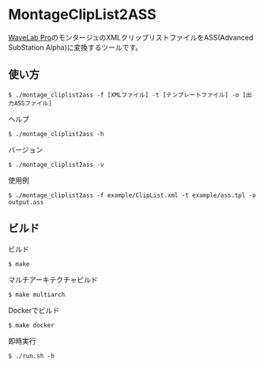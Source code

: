 # MontageClipList2ASS

[WaveLab Pro](https://www.steinberg.net/ja/wavelab/)のモンタージュのXMLクリップリストファイルをASS(Advanced SubStation Alpha)に変換するツールです。

## 使い方

    $ ./montage_cliplist2ass -f [XMLファイル] -t [テンプレートファイル] -o [出力ASSファイル]
    
ヘルプ

    $ ./montage_cliplist2ass -h

バージョン

    $ ./montage_cliplist2ass -v

使用例

    $ ./montage_cliplist2ass -f example/ClipList.xml -t example/ass.tpl -o output.ass

## ビルド

ビルド

    $ make

マルチアーキテクチャビルド

    $ make multiarch

Dockerでビルド

    $ make docker

即時実行

    $ ./run.sh -h
